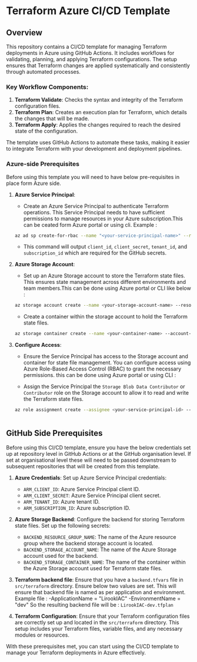 # Terraform Azure CI/CD Template

## Overview

This repository contains a CI/CD template for managing Terraform deployments in Azure using GitHub Actions. It includes workflows for validating, planning, and applying Terraform configurations. The setup ensures that Terraform changes are applied systematically and consistently through automated processes.

### Key Workflow Components:

1. **Terraform Validate**: Checks the syntax and integrity of the Terraform configuration files.
2. **Terraform Plan**: Creates an execution plan for Terraform, which details the changes that will be made.
3. **Terraform Apply**: Applies the changes required to reach the desired state of the configuration.

The template uses GitHub Actions to automate these tasks, making it easier to integrate Terraform with your development and deployment pipelines.

### Azure-side Prerequisites
Before using this template you will need to have below pre-requisites in place form Azure side.

1. **Azure Service Principal**:
   - Create an Azure Service Principal to authenticate Terraform operations. This Service Principal needs to have sufficient permissions to manage resources in your Azure subscription.This can be ceated form Azure portal or using cli. Example : 

   ```sh
   az ad sp create-for-rbac --name "<your-service-principal-name>" --role Contributor --scopes /subscriptions/<your-subscription-id>
   ```
   - This command will output `client_id`, `client_secret`, `tenant_id`, and `subscription_id` which are required for the GitHub secrets.

2. **Azure Storage Account**:
   - Set up an Azure Storage account to store the Terraform state files. This ensures state management across different environments and team members.This can be done using Azure portal or CLI like below : 

   ```sh
   az storage account create --name <your-storage-account-name> --resource-group <your-resource-group> --location <location> --sku Standard_LRS
   ```
   - Create a container within the storage account to hold the Terraform state files.
   ```sh
   az storage container create --name <your-container-name> --account-name <your-storage-account-name>
   ```
3. **Configure Access**:
   - Ensure the Service Principal has access to the Storage account and container for state file management. You can configure access using Azure Role-Based Access Control (RBAC) to grant the necessary permissions. this can be done using Azure portal or using CLI : 

   - Assign the Service Principal the `Storage Blob Data Contributor` or `Contributor` role on the Storage account to allow it to read and write the Terraform state files.

   ```sh
   az role assignment create --assignee <your-service-principal-id> --role "Storage Blob Data Contributor" --scope /subscriptions/<your-subscription-id>/resourceGroups/<your-resource-group>/providers/Microsoft.Storage/storageAccounts/<your-storage-account-name>



## GitHub Side Prerequisites

Before using this CI/CD template, ensure you have the below credentials set up at repository level in GitHub Actions or at the GitHub organisation level. If set at organisational level these will need to be passed downstream to subsequent repositories that will be created from this template.

1. **Azure Credentials**: Set up Azure Service Principal credentials:
   - `ARM_CLIENT_ID`: Azure Service Principal client ID.
   - `ARM_CLIENT_SECRET`: Azure Service Principal client secret.
   - `ARM_TENANT_ID`: Azure tenant ID.
   - `ARM_SUBSCRIPTION_ID`: Azure subscription ID.

2. **Azure Storage Backend**: Configure the backend for storing Terraform state files. Set up the following secrets:
   - `BACKEND_RESOURCE_GROUP_NAME`: The name of the Azure resource group where the backend storage account is located.
   - `BACKEND_STORAGE_ACCOUNT_NAME`: The name of the Azure Storage account used for the backend.
   - `BACKEND_STORAGE_CONTAINER_NAME`: The name of the container within the Azure Storage account used for Terraform state files.

3. **Terraform backend file**: Ensure that you have a `backend.tfvars` file in `src/terraform` directory. Ensure below two values are set. This will ensure that backend file is named as per application and environment. Example file : 
   -ApplicationName = "LirookIAC"
   -EnvironmentName = "dev"
   So the resulting backend file will be : `LirookIAC-dev.tfplan`


6. **Terraform Configuration**: Ensure that your Terraform configuration files are correctly set up and located in the `src/terraform` directory. This setup includes your Terraform files, variable files, and any necessary modules or resources.

With these prerequisites met, you can start using the CI/CD template to manage your Terraform deployments in Azure effectively.
